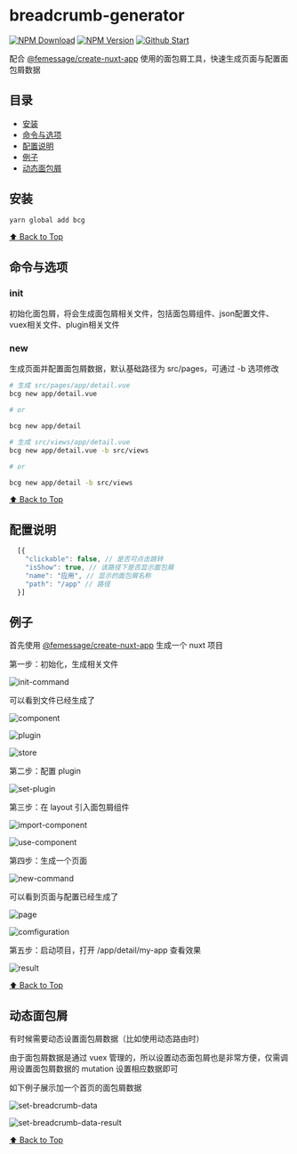 # breadcrumb-generator
[![NPM Download](https://img.shields.io/npm/dm/bcg)](https://www.npmjs.com/package/bcg)
[![NPM Version](https://img.shields.io/npm/v/bcg)](https://www.npmjs.com/package/bcg)
[![Github Start](https://img.shields.io/github/stars/OuZuYu/breadcrumb-generator?style=social)](https://github.com/OuZuYu/breadcrumb-generator)

配合 [@femessage/create-nuxt-app](https://github.com/FEMessage/create-nuxt-app) 使用的面包屑工具，快速生成页面与配置面包屑数据

## 目录
- [安装](#安装)
- [命令与选项](#命令与选项)
- [配置说明](#配置说明)
- [例子](#例子)
- [动态面包屑](#动态面包屑)


## 安装
```sh
yarn global add bcg
```

[⬆ Back to Top](#table-of-contents)


## 命令与选项
### init
初始化面包屑，将会生成面包屑相关文件，包括面包屑组件、json配置文件、vuex相关文件、plugin相关文件

### new
生成页面并配置面包屑数据，默认基础路径为 src/pages，可通过 -b 选项修改
```sh
# 生成 src/pages/app/detail.vue
bcg new app/detail.vue

# or

bcg new app/detail

# 生成 src/views/app/detail.vue
bcg new app/detail.vue -b src/views

# or

bcg new app/detail -b src/views
```

[⬆ Back to Top](#table-of-contents)

## 配置说明
```javascript
  [{
    "clickable": false, // 是否可点击跳转
    "isShow": true, // 该路径下是否显示面包屑
    "name": "应用", // 显示的面包屑名称
    "path": "/app" // 路径
  }]
```

## 例子
首先使用 [@femessage/create-nuxt-app](https://github.com/FEMessage/create-nuxt-app) 生成一个 nuxt 项目


第一步：初始化，生成相关文件

![init-command](http://tva1.sinaimg.cn/large/0060lm7Tly1g654cjwojsj30jq04eglv.jpg)

可以看到文件已经生成了

![component](http://tva1.sinaimg.cn/large/0060lm7Tly1g653tm5sxej308n0423yd.jpg)

![plugin](http://tva1.sinaimg.cn/large/0060lm7Tly1g653tmb9tpj308q04ujr9.jpg)

![store](http://tva1.sinaimg.cn/large/0060lm7Tly1g653trjq50j307l03bdfn.jpg)


第二步：配置 plugin

![set-plugin](http://tva1.sinaimg.cn/large/0060lm7Tly1g653xq2ukzj30ho0d00tf.jpg)

第三步：在 layout 引入面包屑组件

![import-component](http://tva1.sinaimg.cn/large/0060lm7Tly1g6541ezti1j30la0cnq3w.jpg)

![use-component](http://tva1.sinaimg.cn/large/0060lm7Tly1g6542b4hebj30kl07n0t7.jpg)

第四步：生成一个页面

![new-command](http://tva1.sinaimg.cn/large/0060lm7Tly1g654fvu5w5j30ht0c575f.jpg)

可以看到页面与配置已经生成了


![page](http://tva1.sinaimg.cn/large/0060lm7Tly1g654gryzazj308f0350sj.jpg)

![comfiguration](http://tva1.sinaimg.cn/large/0060lm7Tly1g654hhnd4uj30ea0hcaay.jpg)

第五步：启动项目，打开 /app/detail/my-app 查看效果

![result](http://tva1.sinaimg.cn/large/0060lm7Tly1g654se568ag30l2099dix.gif)


[⬆ Back to Top](#table-of-contents)

## 动态面包屑

有时候需要动态设置面包屑数据（比如使用动态路由时）

由于面包屑数据是通过 vuex 管理的，所以设置动态面包屑也是非常方便，仅需调用设置面包屑数据的 mutation 设置相应数据即可

如下例子展示加一个首页的面包屑数据

![set-breadcrumb-data](http://tva1.sinaimg.cn/large/0060lm7Tly1g658ppwul8j30r10f0ta7.jpg)


![set-breadcrumb-data-result](http://tva1.sinaimg.cn/large/0060lm7Tly1g658teb09bj30ns09qmy0.jpg)


[⬆ Back to Top](#table-of-contents)
